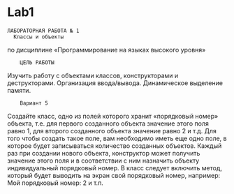 # Lab1

    ЛАБОРАТОРНАЯ РАБОТА № 1
      Классы и объекты
  по дисциплине «Программирование на языках высокого уровня»
  
        ЦЕЛЬ РАБОТЫ
  Изучить работу с объектами классов, конструкторами и деструкторами. Организация ввода/вывода. Динамическое выделение памяти.
  
        Вариант 5
  Создайте класс, одно из полей которого хранит «порядковый номер» объекта, т.е. для первого созданного объекта значение этого поля равно 1, для второго созданного объекта значение равно 2 и т.д. Для того чтобы создать такое поле, вам необходимо иметь еще одно поле, в которое будет записываться количество созданных объектов. Каждый раз при создании нового объекта, конструктор может получить значение этого поля и в соответствии с ним назначить объекту индивидуальный порядковый номер. В класс следует включить метод, который будет выводить на экран свой порядковый номер, например: Мой порядковый номер: 2 и т.п.

